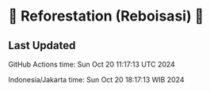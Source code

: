 
# 🌳 Reforestation (Reboisasi) 🌲

## Last Updated

GitHub Actions time: Sun Oct 20 11:17:13 UTC 2024

Indonesia/Jakarta time: Sun Oct 20 18:17:13 WIB 2024
